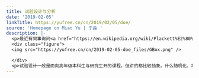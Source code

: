 ```yaml
---
title: 试验设计与分析
date: '2019-02-05'
linkTitle: https://yufree.cn/cn/2019/02/05/doe/
source: 'Homepage on Miao Yu | 于淼 '
description: |-
  <p>最近有同事询问<a href="https://en.wikipedia.org/wiki/Plackett%E2%80%93Burman_design">Plackett–Burman design</a>是啥意思，我不好意思说不知道，假笑片刻就说试验设计博大精深，我用的一般是正交试验跟响应面，PB设计可能是其中某种的简化，反正到头来都是方差分析云云给糊弄过去了。回过头来自然就是一通查资料挖坟，然后就挖到了《Statistics for experimenters》这本奇书。作者是 George E. P. Box，Fisher的女婿，而且下面这句就出自这本书的第二版：</p>
  <div class="figure">
  <img src="https://yufree.cn/cn/2019-02-05-doe_files/GBox.png" />

  </div>
  <p>试验设计一般是面向高年级本科生与研究生开的课程，但讲的都比较抽象。什么随机化、均匀性什么的道理都明白，但真到科研里面基本还是要依赖查表与软件分析。也正是因为如此很多人都是照葫芦画瓢来做，软件告诉哪个好就用哪个，在
---
```

